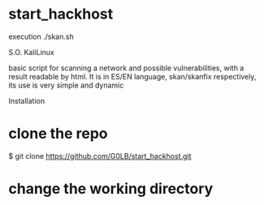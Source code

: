 # start_hackhost

execution ./skan.sh


S.O. KaliLinux

basic script for scanning a network and possible vulnerabilities, with a result readable by html.
It is in ES/EN language, skan/skanfix respectively, its use is very simple and dynamic

Installation

# clone the repo
$ git clone https://github.com/G0LB/start_hackhost.git
# change the working directory 
